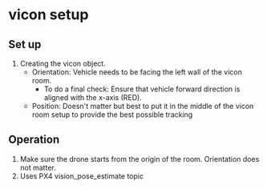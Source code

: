 # vicon setup

## Set up
1. Creating the vicon object. 
    - Orientation: Vehicle needs to be facing the left wall of the vicon room.
        - To do a final check: Ensure that vehicle forward direction is aligned with the x-axis (RED).
    - Position: Doesn't matter but best to put it in the middle of the vicon room setup to provide the best possible tracking

## Operation 
1. Make sure the drone starts from the origin of the room. Orientation does not matter.
2. Uses PX4 vision_pose_estimate topic


